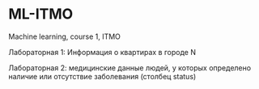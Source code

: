 # ML-ITMO
Machine learning, course 1, ITMO 

Лабораторная 1: Информация о квартирах в городе N

Лабораторная 2: медицинские данные людей, у которых определено наличие или отсутствие заболевания (столбец status)


